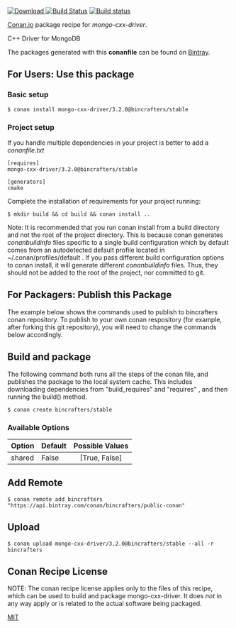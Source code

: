 [![Download](https://api.bintray.com/packages/bincrafters/public-conan/mongo-cxx-driver%3Abincrafters/images/download.svg) ](https://bintray.com/bincrafters/public-conan/mongo-cxx-driver%3Abincrafters/_latestVersion)
[![Build Status](https://travis-ci.org/bincrafters/conan-mongo-cxx-driver.svg?branch=stable%2F3.2.0)](https://travis-ci.org/bincrafters/conan-mongo-cxx-driver)
[![Build status](https://ci.appveyor.com/api/projects/status/github/bincrafters/conan-mongo-cxx-driver?branch=stable%2F3.2.0&svg=true)](https://ci.appveyor.com/project/bincrafters/conan-mongo-cxx-driver)

[Conan.io](https://conan.io) package recipe for *mongo-cxx-driver*.

C++ Driver for MongoDB

The packages generated with this **conanfile** can be found on [Bintray](https://bintray.com/bincrafters/public-conan/mongo-cxx-driver%3Abincrafters).

## For Users: Use this package

### Basic setup

    $ conan install mongo-cxx-driver/3.2.0@bincrafters/stable

### Project setup

If you handle multiple dependencies in your project is better to add a *conanfile.txt*

    [requires]
    mongo-cxx-driver/3.2.0@bincrafters/stable

    [generators]
    cmake

Complete the installation of requirements for your project running:

    $ mkdir build && cd build && conan install ..

Note: It is recommended that you run conan install from a build directory and not the root of the project directory.  This is because conan generates *conanbuildinfo* files specific to a single build configuration which by default comes from an autodetected default profile located in ~/.conan/profiles/default .  If you pass different build configuration options to conan install, it will generate different *conanbuildinfo* files.  Thus, they should not be added to the root of the project, nor committed to git.

## For Packagers: Publish this Package

The example below shows the commands used to publish to bincrafters conan repository. To publish to your own conan respository (for example, after forking this git repository), you will need to change the commands below accordingly.

## Build and package

The following command both runs all the steps of the conan file, and publishes the package to the local system cache.  This includes downloading dependencies from "build_requires" and "requires" , and then running the build() method.

    $ conan create bincrafters/stable


### Available Options
| Option        | Default | Possible Values  |
| ------------- |:----------------- |:------------:|
| shared      | False |  [True, False] |

## Add Remote

    $ conan remote add bincrafters "https://api.bintray.com/conan/bincrafters/public-conan"

## Upload

    $ conan upload mongo-cxx-driver/3.2.0@bincrafters/stable --all -r bincrafters


## Conan Recipe License

NOTE: The conan recipe license applies only to the files of this recipe, which can be used to build and package mongo-cxx-driver.
It does *not* in any way apply or is related to the actual software being packaged.

[MIT](git@github.com:bincrafters/conan-mongo-cxx-driver.git/blob/stable/3.2.0/LICENSE)
